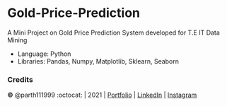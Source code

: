 # Gold-Price-Prediction

A Mini Project on Gold Price Prediction System developed for T.E IT Data Mining 

* Language: Python
* Libraries: Pandas, Numpy, Matplotlib, Sklearn, Seaborn

### Credits
**©** @parth111999 :octocat: | 2021 | [Portfolio](https://main.dlc0ul4lwlitz.amplifyapp.com/) | [LinkedIn](https://www.linkedin.com/in/parth-shah-42060b169/) | [Instagram](https://www.instagram.com/parth111999)
